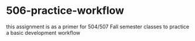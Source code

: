 # 506-practice-workflow
this assignment is as a primer for 504/507 Fall semester classes to practice a basic development workflow 
